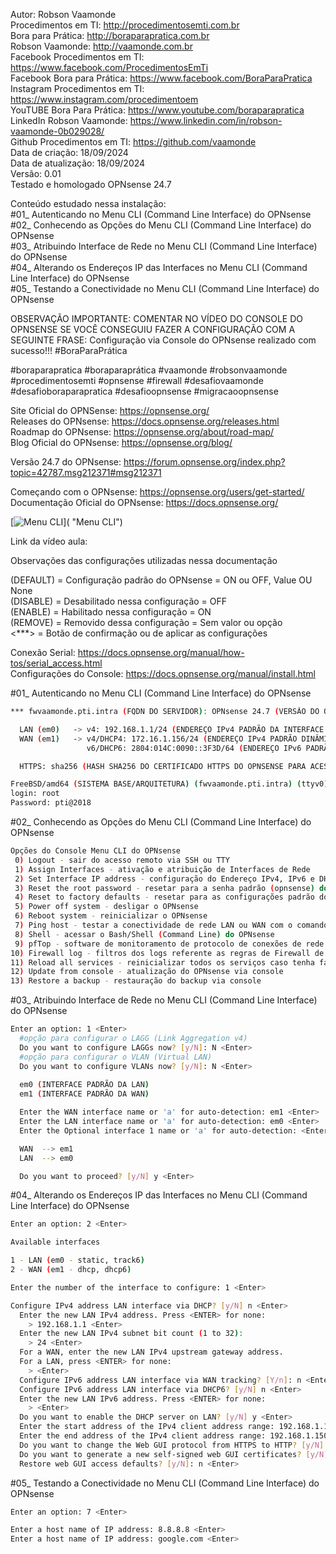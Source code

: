 Autor: Robson Vaamonde<br>
Procedimentos em TI: http://procedimentosemti.com.br<br>
Bora para Prática: http://boraparapratica.com.br<br>
Robson Vaamonde: http://vaamonde.com.br<br>
Facebook Procedimentos em TI: https://www.facebook.com/ProcedimentosEmTi<br>
Facebook Bora para Prática: https://www.facebook.com/BoraParaPratica<br>
Instagram Procedimentos em TI: https://www.instagram.com/procedimentoem<br>
YouTUBE Bora Para Prática: https://www.youtube.com/boraparapratica<br>
LinkedIn Robson Vaamonde: https://www.linkedin.com/in/robson-vaamonde-0b029028/<br>
Github Procedimentos em TI: https://github.com/vaamonde<br>
Data de criação: 18/09/2024<br>
Data de atualização: 18/09/2024<br>
Versão: 0.01<br>
Testado e homologado OPNsense 24.7

Conteúdo estudado nessa instalação:<br>
#01_ Autenticando no Menu CLI (Command Line Interface) do OPNsense<br>
#02_ Conhecendo as Opções do Menu CLI (Command Line Interface) do OPNsense<br>
#03_ Atribuindo Interface de Rede no Menu CLI (Command Line Interface) do OPNsense<br>
#04_ Alterando os Endereços IP das Interfaces no Menu CLI (Command Line Interface) do OPNsense<br>
#05_ Testando a Conectividade no Menu CLI (Command Line Interface) do OPNsense<br>

OBSERVAÇÃO IMPORTANTE: COMENTAR NO VÍDEO DO CONSOLE DO OPNSENSE SE VOCÊ CONSEGUIU FAZER A CONFIGURAÇÃO COM A SEGUINTE FRASE: Configuração via Console do OPNsense realizado com sucesso!!! #BoraParaPrática

#boraparapratica #boraparaprática #vaamonde #robsonvaamonde #procedimentosemti #opnsense #firewall #desafiovaamonde #desafioboraparapratica #desafioopnsense #migracaoopnsense

Site Oficial do OPNSense: https://opnsense.org/<br>
Releases do OPNsense: https://docs.opnsense.org/releases.html<br>
Roadmap do OPNsense: https://opnsense.org/about/road-map/<br>
Blog Oficial do OPNsense: https://opnsense.org/blog/

Versão 24.7 do OPNsense: https://forum.opnsense.org/index.php?topic=42787.msg212371#msg212371

Começando com o OPNsense: https://opnsense.org/users/get-started/<br>
Documentação Oficial do OPNsense: https://docs.opnsense.org/

[![Menu CLI](http://img.youtube.com/vi//0.jpg)]( "Menu CLI")

Link da vídeo aula: 

Observações das configurações utilizadas nessa documentação

(DEFAULT) = Configuração padrão do OPNsense = ON ou OFF, Value OU None<br>
(DISABLE) = Desabilitado nessa configuração = OFF<br>
(ENABLE)  = Habilitado nessa configuração = ON<br>
(REMOVE)  = Removido dessa configuração = Sem valor ou opção<br>
<***>     = Botão de confirmação ou de aplicar as configurações

Conexão Serial: https://docs.opnsense.org/manual/how-tos/serial_access.html<br>
Configurações do Console: https://docs.opnsense.org/manual/install.html

#01_ Autenticando no Menu CLI (Command Line Interface) do OPNsense<br>
```bash
*** fwvaamonde.pti.intra (FQDN DO SERVIDOR): OPNsense 24.7 (VERSÃO DO OPENSENSE) ***

  LAN (em0)   -> v4: 192.168.1.1/24 (ENDEREÇO IPv4 PADRÃO DA INTERFACE LAN)
  WAN (em1)   -> v4/DHCP4: 172.16.1.156/24 (ENDEREÇO IPv4 PADRÃO DINÂMICO VIA DHCP4)
                 v6/DHCP6: 2804:014C:0090::3F3D/64 (ENDEREÇO IPv6 PADRÃO VIA DHCP6)

  HTTPS: sha256 (HASH SHA256 DO CERTIFICADO HTTPS DO OPNSENSE PARA ACESSO REMOTO)

FreeBSD/amd64 (SISTEMA BASE/ARQUITETURA) (fwvaamonde.pti.intra) (ttyv0)
login: root
Password: pti@2018
```

#02_ Conhecendo as Opções do Menu CLI (Command Line Interface) do OPNsense<br>
```bash
Opções do Console Menu CLI do OPNsense
 0) Logout - sair do acesso remoto via SSH ou TTY
 1) Assign Interfaces - ativação e atribuição de Interfaces de Rede
 2) Set Interface IP address - configuração do Endereço IPv4, IPv6 e DHCP Server
 3) Reset the root password - resetar para a senha padrão (opnsense) do usuário root
 4) Reset to factory defaults - resetar para as configurações padrão do OPNsense
 5) Power off system - desligar o OPNsense
 6) Reboot system - reinicializar o OPNsense
 7) Ping host - testar a conectividade de rede LAN ou WAN com o comando ping
 8) Shell - acessar o Bash/Shell (Command Line) do OPNsense
 9) pfTop - software de monitoramento de protocolo de conexões de rede LAN ou WAN
10) Firewall log - filtros dos logs referente as regras de Firewall de LAN ou WAN
11) Reload all services - reinicializar todos os serviços caso tenha falha de acesso via navegador
12) Update from console - atualização do OPNsense via console
13) Restore a backup - restauração do backup via console
```

#03_ Atribuindo Interface de Rede no Menu CLI (Command Line Interface) do OPNsense<br>
```bash
Enter an option: 1 <Enter>
  #opção para configurar o LAGG (Link Aggregation v4)
  Do you want to configure LAGGs now? [y/N]: N <Enter>
  #opção para configurar o VLAN (Virtual LAN)
  Do you want to configure VLANs now? [y/N]: N <Enter>
  
  em0 (INTERFACE PADRÃO DA LAN)
  em1 (INTERFACE PADRÃO DA WAN)

  Enter the WAN interface name or 'a' for auto-detection: em1 <Enter>
  Enter the LAN interface name or 'a' for auto-detection: em0 <Enter>
  Enter the Optional interface 1 name or 'a' for auto-detection: <Enter>

  WAN  --> em1
  LAN  --> em0

  Do you want to proceed? [y/N] y <Enter>
```

#04_ Alterando os Endereços IP das Interfaces no Menu CLI (Command Line Interface) do OPNsense<br>
```bash
Enter an option: 2 <Enter>

Available interfaces

1 - LAN (em0 - static, track6)
2 - WAN (em1 - dhcp, dhcp6)

Enter the number of the interface to configure: 1 <Enter>

Configure IPv4 address LAN interface via DHCP? [y/N] n <Enter>
  Enter the new LAN IPv4 address. Press <ENTER> for none: 
    > 192.168.1.1 <Enter>
  Enter the new LAN IPv4 subnet bit count (1 to 32):
    > 24 <Enter>
  For a WAN, enter the new LAN IPv4 upstream gateway address.
  For a LAN, press <ENTER> for none:
    > <Enter>
  Configure IPv6 address LAN interface via WAN tracking? [Y/n]: n <Enter>
  Configure IPv6 address LAN interface via DHCP6? [y/N] n <Enter>
  Enter the new LAN IPv6 address. Press <ENTER> for none:
    > <Enter>
  Do you want to enable the DHCP server on LAN? [y/N] y <Enter>
  Enter the start address of the IPv4 client address range: 192.168.1.100 <Enter>
  Enter the end address of the IPv4 client address range: 192.168.1.150 <Enter>
  Do you want to change the Web GUI protocol from HTTPS to HTTP? [y/N] n <Enter>
  Do you want to generate a new self-signed web GUI certificates? [y/N] y <Enter>
  Restore web GUI access defaults? [y/N]: n <Enter>
```

#05_ Testando a Conectividade no Menu CLI (Command Line Interface) do OPNsense<br>
```bash
Enter an option: 7 <Enter>

Enter a host name of IP address: 8.8.8.8 <Enter>
Enter a host name of IP address: google.com <Enter>
```